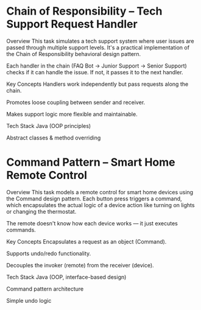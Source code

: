 # Chain of Responsibility – Tech Support Request Handler

 Overview
This task simulates a tech support system where user issues are passed through multiple support levels. It's a practical implementation of the Chain of Responsibility behavioral design pattern.

Each handler in the chain (FAQ Bot → Junior Support → Senior Support) checks if it can handle the issue. If not, it passes it to the next handler.

 Key Concepts
Handlers work independently but pass requests along the chain.

Promotes loose coupling between sender and receiver.

Makes support logic more flexible and maintainable.

 Tech Stack
Java (OOP principles)

Abstract classes & method overriding


# Command Pattern – Smart Home Remote Control

 Overview
This task models a remote control for smart home devices using the Command design pattern. Each button press triggers a command, which encapsulates the actual logic of a device action like turning on lights or changing the thermostat.

The remote doesn't know how each device works — it just executes commands.

 Key Concepts
Encapsulates a request as an object (Command).

Supports undo/redo functionality.

Decouples the invoker (remote) from the receiver (device).

 Tech Stack
Java (OOP, interface-based design)

Command pattern architecture

Simple undo logic

